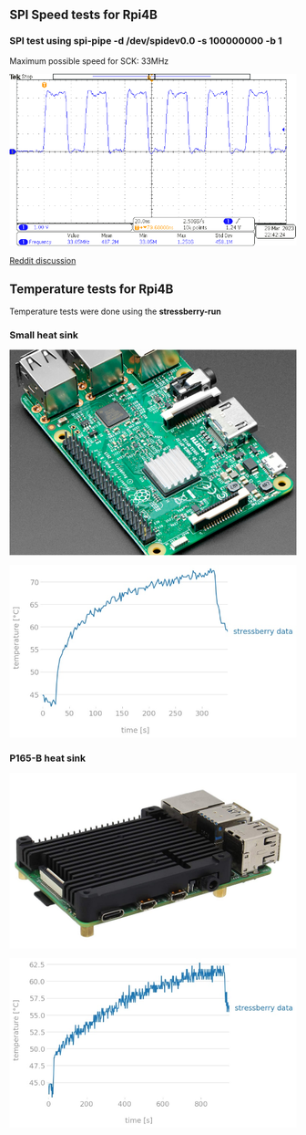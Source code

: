 
## SPI Speed tests for Rpi4B 

### SPI test using **spi-pipe -d /dev/spidev0.0 -s 100000000 -b 1**
Maximum possible speed for SCK: 33MHz

![Result](https://raw.githubusercontent.com/signalius/RaspberryPi_Tests/main/SPI_SpeedTest/Result_using_spi-pipe.png)

[Reddit discussion](https://www.reddit.com/r/homelab/comments/126l9x4/what_is_the_maximum_speed_of_spi_in_raspberry_pi/)

## Temperature tests for Rpi4B 

Temperature tests were done using the **stressberry-run**

### Small heat sink

![Photo os heat sink](https://raw.githubusercontent.com/signalius/RaspberryPi_Tests/main/Temperature/heatsink_small.jpg)

![Result](https://raw.githubusercontent.com/signalius/RaspberryPi_Tests/main/Temperature/heatsink_small_results.jpg)

### P165-B heat sink

![Photo os heat sink](https://raw.githubusercontent.com/signalius/RaspberryPi_Tests/main/Temperature/heatsink_P165-B.png)

![Result](https://raw.githubusercontent.com/signalius/RaspberryPi_Tests/main/Temperature/heatsink_P165-B_results.jpg)




